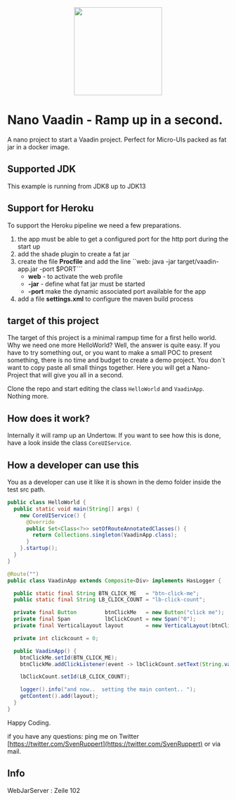 
<center>
<a href="https://vaadin.com">
 <img src="https://vaadin.com/images/hero-reindeer.svg" width="200" height="200" /></a>
</center>


# Nano Vaadin - Ramp up in a second.
A nano project to start a Vaadin project. Perfect for Micro-UIs packed as fat jar in a docker image.

## Supported JDK
This example is running from JDK8 up to JDK13

## Support for Heroku
To support the Heroku pipeline we need a few preparations.
1) the app must be able to get a configured port for the http port during the start up
1) add the shade plugin to create a fat jar
1) create the file **Procfile** and add the line 
    ``web: java -jar target/vaadin-app.jar -port $PORT```
    * **web** - to activate the web profile
    * **-jar** - define what fat jar must be started
    * **-port** make the dynamic associated port available for the app
1) add a file **settings.xml** to configure the maven build process

## target of this project
The target of this project is a minimal rampup time for a first hello world.
Why we need one more HelloWorld? Well, the answer is quite easy. 
If you have to try something out, or you want to make a small POC to present something,
there is no time and budget to create a demo project.
You don´t want to copy paste all small things together.
Here you will get a Nano-Project that will give you all in a second.

Clone the repo and start editing the class ```HelloWorld``` and ```VaadinApp```.
Nothing more. 

## How does it work?
Internally it will ramp up an Undertow. If you want to see how this is done, have a look inside
the class ```CoreUIService```.

## How a developer can use this
You as a developer can use it like it is shown in the demo folder inside the test src path.

```java
public class HelloWorld {
  public static void main(String[] args) {
    new CoreUIService() {
      @Override
      public Set<Class<?>> setOfRouteAnnotatedClasses() {
        return Collections.singleton(VaadinApp.class);
      }
    }.startup();
  }
}
```


```java
@Route("")
public class VaadinApp extends Composite<Div> implements HasLogger {

  public static final String BTN_CLICK_ME   = "btn-click-me";
  public static final String LB_CLICK_COUNT = "lb-click-count";

  private final Button         btnClickMe   = new Button("click me");
  private final Span           lbClickCount = new Span("0");
  private final VerticalLayout layout       = new VerticalLayout(btnClickMe, lbClickCount);

  private int clickcount = 0;

  public VaadinApp() {
    btnClickMe.setId(BTN_CLICK_ME);
    btnClickMe.addClickListener(event -> lbClickCount.setText(String.valueOf(++clickcount)));

    lbClickCount.setId(LB_CLICK_COUNT);

    logger().info("and now..  setting the main content.. ");
    getContent().add(layout);
  }
}
```

Happy Coding.

if you have any questions: ping me on Twitter [https://twitter.com/SvenRuppert](https://twitter.com/SvenRuppert)
or via mail.



## Info

WebJarServer : Zeile 102